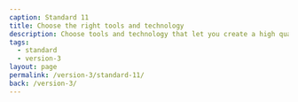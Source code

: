 ```yaml
---
caption: Standard 11
title: Choose the right tools and technology
description: Choose tools and technology that let you create a high quality service in a cost effective way. Minimise the cost of changing direction in future.
tags:
  - standard
  - version-3
layout: page
permalink: /version-3/standard-11/
back: /version-3/
---
```

